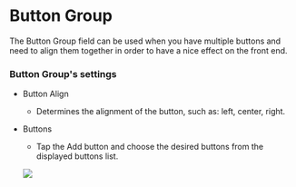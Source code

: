 # Button Group

The Button Group field can be used when you have multiple buttons and need to align them together in order to have a nice effect on the front end.  

### Button Group's settings 

* Button Align 
  * Determines the alignment of the button, such as: left, center, right.
* Buttons 

  * Tap the Add button and choose the desired buttons from the displayed buttons list. 

  ![](https://s3.amazonaws.com/static.dnnsharp.com/documentation/2017/07/chrome_2017-07-07_11-27-28.png)





